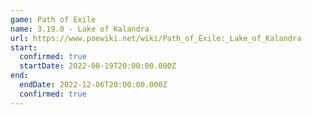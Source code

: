 ```yaml
---
game: Path of Exile
name: 3.19.0 - Lake of Kalandra
url: https://www.poewiki.net/wiki/Path_of_Exile:_Lake_of_Kalandra
start:
  confirmed: true
  startDate: 2022-08-19T20:00:00.000Z
end:
  endDate: 2022-12-06T20:00:00.000Z
  confirmed: true
---
```

